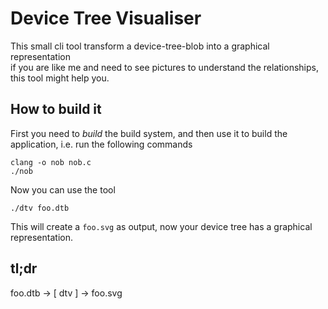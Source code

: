 # Device Tree Visualiser

This small cli tool transform a device-tree-blob into a graphical representation\
if you are like me and need to see pictures to understand the relationships, this tool might help you.

## How to build it

First you need to *build* the build system, and then use it to build the application, i.e. run the following commands

```shell
clang -o nob nob.c
./nob
```

Now you can use the tool

```shell
./dtv foo.dtb
```

This will create a `foo.svg` as output, now your device tree has a graphical representation.

## tl;dr

foo.dtb -> [ dtv ] -> foo.svg

